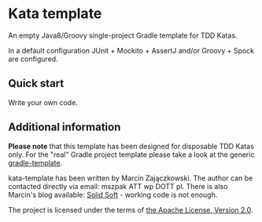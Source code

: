 # Kata template

An empty Java8/Groovy single-project Gradle template for TDD Katas.

In a default configuration JUnit + Mockito + AssertJ and/or Groovy + Spock are configured.

## Quick start

Write your own code.

## Additional information 

**Please note** that this template has been designed for disposable TDD Katas only. For the "real" Gradle project template
please take a look at the generic [gradle-template](https://github.com/szpak/gradle-template).

kata-template has been written by Marcin Zajączkowski. The author can be contacted directly via email: mszpak ATT wp DOTT pl. There is also Marcin's blog available: [Solid Soft](http://blog.solidsoft.info/) - working code is not enough.

The project is licensed under the terms of [the Apache License, Version 2.0](https://www.apache.org/licenses/LICENSE-2.0.txt).
